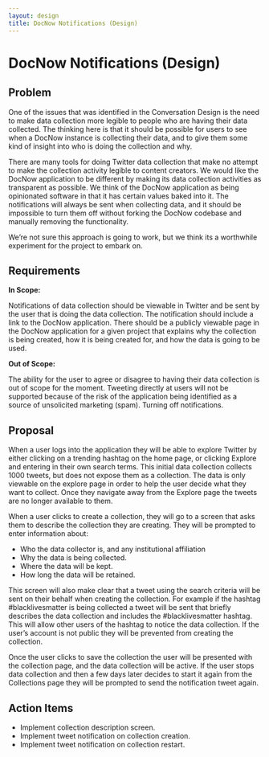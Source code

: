 ```yaml
---
layout: design
title: DocNow Notifications (Design)
---
```


# DocNow Notifications (Design)

## Problem

One of the issues that was identified in the Conversation Design is the need to make data collection more legible to people who are having their data collected. The thinking here is that it should be possible for users to see when a DocNow instance is collecting their data, and to give them some kind of insight into who is doing the collection and why.

There are many tools for doing Twitter data collection that make no attempt to make the collection activity legible to content creators. We would like the DocNow application to be different by making its data collection activities as transparent as possible. We think of the DocNow application as being opinionated software in that it has certain values baked into it. The notifications will always be sent when collecting data, and it should be impossible to turn them off without forking the DocNow codebase and manually removing the functionality.

We’re not sure this approach is going to work, but we think its a worthwhile experiment for the project to embark on.

## Requirements

**In Scope:**

Notifications of data collection should be viewable in Twitter and be sent by the user that is doing the data collection.
The notification should include a link to the DocNow application.
There should be a publicly viewable page in the DocNow application for a given project that explains why the collection is being created, how it is being created for, and how the data is going to be used.

**Out of Scope:**

The ability for the user to agree or disagree to having their data collection is out of scope for the moment.
Tweeting directly at users will not be supported because of the risk of the application being identified as a source of unsolicited marketing (spam).
Turning off notifications.

## Proposal

When a user logs into the application they will be able to explore Twitter by either clicking on a trending hashtag on the home page, or clicking Explore and entering in their own search terms. This initial data collection collects 1000 tweets, but does not expose them as a collection. The data is only viewable on the explore page in order to help the user decide what they want to collect. Once they navigate away from the Explore page the tweets are no longer available to them.

When a user clicks to create a collection, they will go to a screen that asks them to describe the collection they are creating. They will be prompted to enter information about:

* Who the data collector is, and any institutional affiliation
* Why the data is being collected.
* Where the data will be kept.
* How long the data will be retained.
 
This screen will also make clear that a tweet using the search criteria will be sent on their behalf when creating the collection. For example if the hashtag #blacklivesmatter is being collected a tweet will be sent that briefly describes the data collection and includes the #blacklivesmatter hashtag. This will allow other users of the hashtag to notice the data collection. If the user’s account is not public they will be prevented from creating the collection.

Once the user clicks to save the collection the user will be presented with the collection page, and the data collection will be active. If the user stops data collection and then a few days later decides to start it again from the Collections page they will be prompted to send the notification tweet again.

## Action Items

* Implement collection description screen.
* Implement tweet notification on collection creation.
* Implement tweet notification on collection restart.




